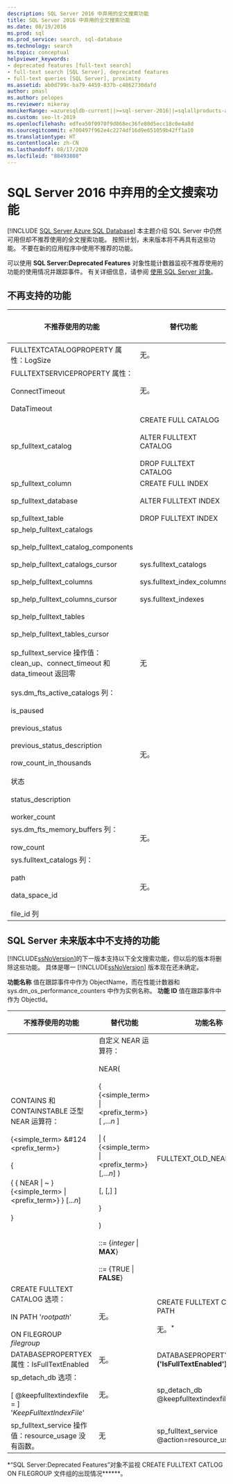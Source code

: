 ```yaml
---
description: SQL Server 2016 中弃用的全文搜索功能
title: SQL Server 2016 中弃用的全文搜索功能
ms.date: 08/19/2016
ms.prod: sql
ms.prod_service: search, sql-database
ms.technology: search
ms.topic: conceptual
helpviewer_keywords:
- deprecated features [full-text search]
- full-text search [SQL Server], deprecated features
- full-text queries [SQL Server], proximity
ms.assetid: ab0d799c-ba79-4459-837b-c4862730dafd
author: pmasl
ms.author: pelopes
ms.reviewer: mikeray
monikerRange: =azuresqldb-current||>=sql-server-2016||=sqlallproducts-allversions||>=sql-server-linux-2017||=azuresqldb-mi-current
ms.custom: seo-lt-2019
ms.openlocfilehash: edfea50f0970f9d868ec36fe80d5ecc18c0e4a8d
ms.sourcegitcommit: e700497f962e4c2274df16d9e651059b42ff1a10
ms.translationtype: HT
ms.contentlocale: zh-CN
ms.lasthandoff: 08/17/2020
ms.locfileid: "88493808"
---
```

# <a name="deprecated-full-text-search-features-in-sql-server-2016"></a>SQL Server 2016 中弃用的全文搜索功能
[!INCLUDE [SQL Server Azure SQL Database](../../includes/applies-to-version/sql-asdb.md)]
  本主题介绍 SQL Server 中仍然可用但却不推荐使用的全文搜索功能。 按照计划，未来版本将不再具有这些功能。 不要在新的应用程序中使用不推荐的功能。  
  
可以使用 **SQL Server:Deprecated Features** 对象性能计数器监视不推荐使用的功能的使用情况并跟踪事件。 有关详细信息，请参阅 [使用 SQL Server 对象](../../relational-databases/performance-monitor/use-sql-server-objects.md)。  
  
## <a name="features-no-longer-supported"></a>不再支持的功能  

  
|不推荐使用的功能|替代功能|功能名称|功能 ID|  
|------------------------|-----------------|------------------|----------------|  
|FULLTEXTCATALOGPROPERTY 属性：LogSize|无。|FULLTEXTCATALOGPROPERTY **('LogSize')**|211|  
|FULLTEXTSERVICEPROPERTY 属性：<br /><br /> ConnectTimeout<br /><br /> DataTimeout|无。|FULLTEXTSERVICEPROPERTY **('ConnectTimeout')**<br /><br /> FULLTEXTSERVICEPROPERTY **('DataTimeout')**|210<br /><br /> 209|  
|sp_fulltext_catalog|CREATE FULL CATALOG<br /><br /> ALTER FULLTEXT CATALOG<br /><br /> DROP FULLTEXT CATALOG|sp_fulltext_catalog|84|  
|sp_fulltext_column<br /><br /> sp_fulltext_database<br /><br /> sp_fulltext_table|CREATE FULL INDEX<br /><br /> ALTER FULLTEXT INDEX<br /><br /> DROP FULLTEXT INDEX|sp_fulltext_column<br /><br /> sp_fulltext_database<br /><br /> sp_fulltext_table|86<br /><br /> 87<br /><br /> 85|  
|sp_help_fulltext_catalogs<br /><br /> sp_help_fulltext_catalog_components<br /><br /> sp_help_fulltext_catalogs_cursor<br /><br /> sp_help_fulltext_columns<br /><br /> sp_help_fulltext_columns_cursor<br /><br /> sp_help_fulltext_tables<br /><br /> sp_help_fulltext_tables_cursor|sys.fulltext_catalogs<br /><br /> sys.fulltext_index_columns<br /><br /> sys.fulltext_indexes|sp_help_fulltext_catalogs<br /><br /> sp_help_fulltext_catalog_components<br /><br /> sp_help_fulltext_catalogs_cursor<br /><br /> sp_help_fulltext_columns<br /><br /> sp_help_fulltext_columns_cursor<br /><br /> sp_help_fulltext_table<br /><br /> sp_help_fulltext_tables_cursor|88<br /><br /> 203<br /><br /> 90<br /><br /> 92<br /><br /> 93<br /><br /> 91<br /><br /> 89|  
|sp_fulltext_service 操作值：clean_up、connect_timeout 和 data_timeout 返回零|无|sp_fulltext_service @action=clean_up<br /><br /> sp_fulltext_service @action=connect_timeout<br /><br /> sp_fulltext_service @action=data_timeout|116<br /><br /> 117<br /><br /> 118|  
|sys.dm_fts_active_catalogs 列：<br /><br /> is_paused<br /><br /> previous_status<br /><br /> previous_status_description<br /><br /> row_count_in_thousands<br /><br /> 状态<br /><br /> status_description<br /><br /> worker_count|无。|dm_fts_active_catalogs.is_paused<br /><br /> dm_fts_active_catalogs.previous_status<br /><br /> dm_fts_active_catalogs.previous_status_description<br /><br /> dm_fts_active_catalogs.row_count_in_thousands<br /><br /> dm_fts_active_catalogs.status<br /><br /> dm_fts_active_catalogs.status_description<br /><br /> dm_fts_active_catalogs.worker_count|218<br /><br /> 221<br /><br /> 222<br /><br /> 224<br /><br /> 219<br /><br /> 220<br /><br /> 223|  
|sys.dm_fts_memory_buffers 列：<br /><br /> row_count|无。|dm_fts_memory_buffers.row_count|225|  
|sys.fulltext_catalogs 列：<br /><br /> path<br /><br /> data_space_id<br /><br /> file_id 列|无。|fulltext_catalogs.path<br /><br /> fulltext_catalogs.data_space_id<br /><br /> fulltext_catalogs.file_id|215<br /><br /> 216<br /><br /> 217|  
  
## <a name="features-not-supported-in-a-future-version-of-sql-server"></a>SQL Server 未来版本中不支持的功能  
 [!INCLUDE[ssNoVersion](../../includes/ssnoversion-md.md)]的下一版本支持以下全文搜索功能，但以后的版本将删除这些功能。 具体是哪一 [!INCLUDE[ssNoVersion](../../includes/ssnoversion-md.md)] 版本现在还未确定。  
  
 **功能名称** 值在跟踪事件中作为 ObjectName，而在性能计数器和 sys.dm_os_performance_counters 中作为实例名称。 **功能 ID** 值在跟踪事件中作为 ObjectId。  
  
|不推荐使用的功能|替代功能|功能名称|功能 ID|  
|------------------------|-----------------|------------------|----------------|  
|CONTAINS 和 CONTAINSTABLE 泛型 NEAR 运算符：<br /><br /> {<simple_term> &#124 <prefix_term>}<br /><br /> {<br /><br /> { { NEAR &#124; ~ }    {<simple_term> &#124; <prefix_term>} } [...*n*]<br /><br /> }|自定义 NEAR 运算符：<br /><br /> NEAR(<br /><br /> {   {<simple_term> &#124; <prefix_term>} [ ,...*n* ]<br /><br /> &#124; ( {<simple_term> &#124; <prefix_term>} [,...*n*] )<br /><br /> [,<distance> [,<order>] ]<br /><br /> }<br /><br /> )<br /><br /> <distance> ::= {*integer* &#124; **MAX**}<br /><br /> <order> ::= {TRUE &#124; **FALSE**}|FULLTEXT_OLD_NEAR_SYNTAX|247|  
|CREATE FULLTEXT CATALOG 选项：<br /><br /> IN PATH '*rootpath*'<br /><br /> ON FILEGROUP *filegroup*|无。|CREATE FULLTEXT CATLOG IN PATH<br /><br /> 无。<sup>*</sup>|237<br /><br /> 无。*|  
|DATABASEPROPERTYEX 属性：IsFullTextEnabled|无。|DATABASEPROPERTYEX **('IsFullTextEnabled')**|202|  
|sp_detach_db 选项：<br /><br /> [ @keepfulltextindexfile = ] '*KeepFulltextIndexFile*'|无。|sp_detach_db @keepfulltextindexfile|226|  
|sp_fulltext_service 操作值：resource_usage 没有函数。|无|sp_fulltext_service @action=resource_usage|200|  
  
 &#42;“SQL Server:Deprecated Features”对象不监视 CREATE FULLTEXT CATLOG ON FILEGROUP 文件组的出现情况******。  
  
  

